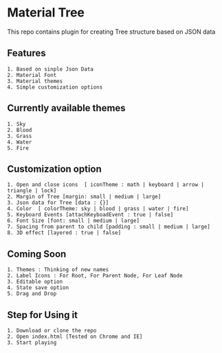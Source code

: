 # Material Tree
This repo contains plugin for creating Tree structure based on JSON data

## Features
```
1. Based on sinple Json Data
2. Material Font
3. Material themes
4. Simple customization options
```

## Currently available themes
```
1. Sky
2. Blood
3. Grass
4. Water
5. Fire
```

## Customization option
```
1. Open and close icons  [ iconTheme : math | keyboard | arrow | triangle | lock]
2. Margin of Tree [margin: small | medium | large]
3. Json data for Tree [data : {}]
4. Color  [ colorTheme: sky | blood | grass | water | fire]
5. Keyboard Events [attachKeyboadEvent : true | false]
6. Font Size [font: small | medium | large]
7. Spacing from parent to child [padding : small | medium | large]
8. 3D effect [layered : true | false]
```

## Coming Soon 
```
1. Themes : Thinking of new names
2. Label Icons : For Root, For Parent Node, For Leaf Node
3. Editable option
4. State save option
5. Drag and Drop
```

## Step for Using it
```
1. Download or clone the repo
2. Open index.html [Tested on Chrome and IE]
3. Start playing 
```
